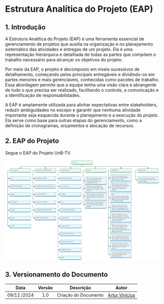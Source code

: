 # Estrutura Analítica do Projeto (EAP)

## 1. Introdução

A Estrutura Analítica do Projeto (EAP) é uma ferramenta essencial de gerenciamento de projetos que auxilia na organização e no planejamento sistemático das atividades e entregas de um projeto. Ela é uma representação hierárquica e detalhada de todas as partes que compõem o trabalho necessário para alcançar os objetivos do projeto.

Por meio da EAP, o projeto é decomposto em níveis sucessivos de detalhamento, começando pelos principais entregáveis e dividindo-os em partes menores e mais gerenciáveis, conhecidas como pacotes de trabalho. Essa abordagem permite que a equipe tenha uma visão clara e abrangente de tudo o que precisa ser realizado, facilitando o controle, a comunicação e a identificação de responsabilidades.

A EAP é amplamente utilizada para alinhar expectativas entre stakeholders, reduzir ambiguidades no escopo e garantir que nenhuma atividade importante seja esquecida durante o planejamento e a execução do projeto. Ela serve como base para outras etapas do gerenciamento, como a definição de cronogramas, orçamentos e alocação de recursos.

## 2. EAP do Projeto

Segue o EAP do Projeto UnB-TV.

![EAP](../assets/EAP.jpg)

## 3. Versionamento do Documento

| Data | Versão | Descrição | Autor |
| :-----: | :-------------: | :---------------: | :-: |
| 09/12 /2024 | 1.0 | Criação do Documento | [Artur Vinicius](https://github.com/ArturVinicius) |